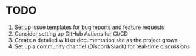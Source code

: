# TODO

1. Set up issue templates for bug reports and feature requests
2. Consider setting up GitHub Actions for CI/CD
3. Create a detailed wiki or documentation site as the project grows
4. Set up a community channel (Discord/Slack) for real-time discussions
